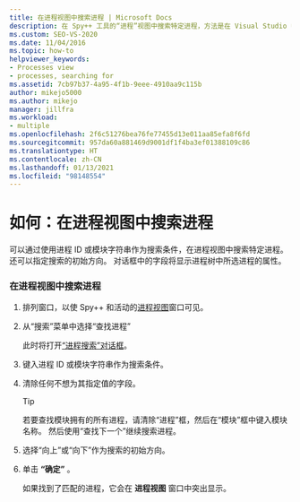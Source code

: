 ```yaml
---
title: 在进程视图中搜索进程 | Microsoft Docs
description: 在 Spy++ 工具的“进程”视图中搜索特定进程，方法是在 Visual Studio 中进行调试时，使用其进程 ID 或模块字符串作为搜索条件。
ms.custom: SEO-VS-2020
ms.date: 11/04/2016
ms.topic: how-to
helpviewer_keywords:
- Processes view
- processes, searching for
ms.assetid: 7cb97b37-4a95-4f1b-9eee-4910aa9c115b
author: mikejo5000
ms.author: mikejo
manager: jillfra
ms.workload:
- multiple
ms.openlocfilehash: 2f6c51276bea76fe77455d13e011aa85efa8f6fd
ms.sourcegitcommit: 957da60a881469d9001df1f4ba3ef01388109c86
ms.translationtype: HT
ms.contentlocale: zh-CN
ms.lasthandoff: 01/13/2021
ms.locfileid: "98148554"
---
```

# <a name="how-to-search-for-a-process-in-processes-view"></a>如何：在进程视图中搜索进程
可以通过使用进程 ID 或模块字符串作为搜索条件，在进程视图中搜索特定进程。 还可以指定搜索的初始方向。 对话框中的字段将显示进程树中所选进程的属性。

### <a name="to-search-for-a-process-in-processes-view"></a>在进程视图中搜索进程

1. 排列窗口，以使 Spy++ 和活动的[进程视图](../debugger/processes-view.md)窗口可见。

2. 从“搜索”菜单中选择“查找进程”

    此时将打开[“进程搜索”对话框](../debugger/process-search-dialog-box.md)。

3. 键入进程 ID 或模块字符串作为搜索条件。

4. 清除任何不想为其指定值的字段。

   > [!TIP]
   > 若要查找模块拥有的所有进程，请清除“进程”框，然后在“模块”框中键入模块名称。 然后使用“查找下一个”继续搜索进程。

5. 选择“向上”或“向下”作为搜索的初始方向。

6. 单击 **“确定”** 。

   如果找到了匹配的进程，它会在 **进程视图** 窗口中突出显示。
